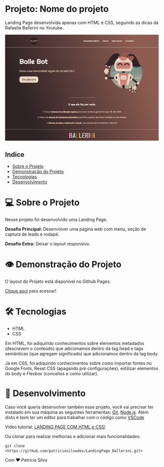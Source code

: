 # Projeto: Nome do projeto

Landing Page desenvolvida apenas com HTML e CSS, seguindo as dicas da Rafaella Ballerini no Youtube.

<img src="img_LandingPage_Ballerini.PNG" alt="Projeto da Balle Bot">

## Indice

* <a href="#-sobre-o-projeto">Sobre o Projeto</a>
* <a href="#-demonstração-do-projeto">Demonstração do Projeto</a>
* <a href="#-tecnologias">Tecnologias</a>
* <a href="#-desenvolvimento">Desenvolvimento</a>

# 💻 Sobre o Projeto
Nesse projeto foi desenvolvido uma Landing Page.

**Desafio Principal:**
Desenvolver uma página web com menu, seção de captura de leads e rodapé.

**Desafio Extra:**
Deixar o layout responsivo.


# 👁 Demonstração do Projeto 

O layout do Projeto está disponível no Github Pages:

[Clique aqui](https://patriciasilvadev.github.io/LandingPage_Ballerini/) para acessar!


# 🛠 Tecnologias
* HTML 
* CSS 

Em HTML, foi adiquirido conhecimentos sobre elementos metadados (descrevem o conteúdo) que adicionamos dentro da tag head e tags semânticas (que agregam significado) que adicionamos dentro da tag body.

Já em CSS, foi adiquirido conhecimentos sobre como importar fontes no Google Fonts, Reset CSS (apagando pré configurações), estilizar elementos do body e Flexbox (conceitos e como utilizar). 

# 🚀 Desenvolvimento
Caso você queria desenvolver também esse projeto, você vai precisar ter instalado em sua máquina as seguintes ferramentas:
[Git](https://git-scm.com), [Node.js](https://nodejs.org/en/). 
Além disto é bom ter um editor para trabalhar com o código como [VSCode](https://code.visualstudio.com/)

Video tutorial: [LANDING PAGE COM HTML e CSS!](https://www.youtube.com/watch?v=llF6vD-RljE)

Ou clonar para realizar melhorias e adicionar mais funcionalidades:
```
git clone <https://github.com/patriciasilvadev/LandingPage_Ballerini.git>
```

Com ❤️ Patrícia Silva








